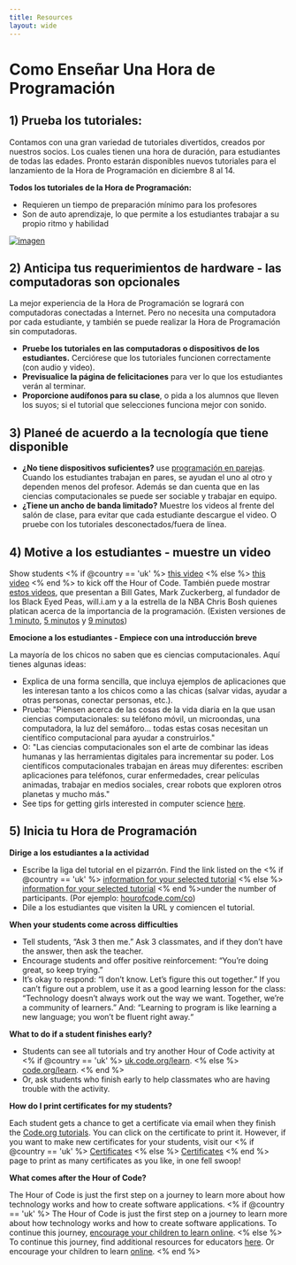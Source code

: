 ```yaml
---
title: Resources 
layout: wide
---
```


# Como Enseñar Una Hora de Programación

## 1) Prueba los tutoriales:

Contamos con una gran variedad de tutoriales divertidos, creados por nuestros socios. Los cuales tienen una hora de duración, para estudiantes de todas las edades. Pronto estarán disponibles nuevos tutoriales para el lanzamiento de la Hora de Programación en diciembre 8 al 14.

**Todos los tutoriales de la Hora de Programación:**

  * Requieren un tiempo de preparación mínimo para los profesores
  * Son de auto aprendizaje, lo que permite a los estudiantes trabajar a su propio ritmo y habilidad

[![imagen](http://code.org/images/tutorials.png)](http://code.org/learn)

## 2) Anticipa tus requerimientos de hardware - las computadoras son opcionales

La mejor experiencia de la Hora de Programación se logrará con computadoras conectadas a Internet. Pero no necesita una computadora por cada estudiante, y también se puede realizar la Hora de Programación sin computadoras.

  * **Pruebe los tutoriales en las computadoras o dispositivos de los estudiantes.** Cerciórese que los tutoriales funcionen correctamente (con audio y video).
  * **Previsualice la página de felicitaciones** para ver lo que los estudiantes verán al terminar. 
  * **Proporcione audífonos para su clase**, o pida a los alumnos que lleven los suyos; si el tutorial que selecciones funciona mejor con sonido.

## 3) Planeé de acuerdo a la tecnología que tiene disponible

  * **¿No tiene dispositivos suficientes?** use [programación en parejas](http://www.ncwit.org/resources/pair-programming-box-power-collaborative-learning). Cuando los estudiantes trabajan en pares, se ayudan el uno al otro y dependen menos del profesor. Además se dan cuenta que en las ciencias computacionales se puede ser sociable y trabajar en equipo.
  * **¿Tiene un ancho de banda limitado?** Muestre los videos al frente del salón de clase, para evitar que cada estudiante descargue el video. O pruebe con los tutoriales desconectados/fuera de línea.

## 4) Motive a los estudiantes - muestre un video

Show students <% if @country == 'uk' %> [this video](https://www.youtube.com/watch?v=96B5-JGA9EQ) <% else %> [this video](http://www.youtube.com/watch?v=FC5FbmsH4fw) <% end %> to kick off the Hour of Code. También puede mostrar [estos videos](http://youtube.com/codeorg), que presentan a Bill Gates, Mark Zuckerberg, al fundador de los Black Eyed Peas, will.i.am y a la estrella de la NBA Chris Bosh quienes platican acerca de la importancia de la programación. (Existen versiones de [1 minuto](https://www.youtube.com/watch?v=qYZF6oIZtfc), [5 minutos](https://www.youtube.com/watch?v=nKIu9yen5nc) y [9 minutos](https://www.youtube.com/watch?v=dU1xS07N-FA))

**Emocione a los estudiantes - Empiece con una introducción breve**

La mayoría de los chicos no saben que es ciencias computacionales. Aquí tienes algunas ideas:

  * Explica de una forma sencilla, que incluya ejemplos de aplicaciones que les interesan tanto a los chicos como a las chicas (salvar vidas, ayudar a otras personas, conectar personas, etc.).
  * Prueba: "Piensen acerca de las cosas de la vida diaria en la que usan ciencias computacionales: su teléfono móvil, un microondas, una computadora, la luz del semáforo... todas estas cosas necesitan un científico computacional para ayudar a construirlos."
  * O: "Las ciencias computacionales son el arte de combinar las ideas humanas y las herramientas digitales para incrementar su poder. Los científicos computacionales trabajan en áreas muy diferentes: escriben aplicaciones para teléfonos, curar enfermedades, crear películas animadas, trabajar en medios sociales, crear robots que exploren otros planetas y mucho más."
  * See tips for getting girls interested in computer science [here](http://code.org/girls). 

## 5) Inicia tu Hora de Programación

**Dirige a los estudiantes a la actividad**

  * Escribe la liga del tutorial en el pizarrón. Find the link listed on the <% if @country == 'uk' %> [information for your selected tutorial](http://uk.code.org/learn) <% else %> [information for your selected tutorial](http://code.org/learn) <% end %>under the number of participants. (Por ejemplo: [hourofcode.com/co](http://code.org/learn)) 
  * Dile a los estudiantes que visiten la URL y comiencen el tutorial.

**When your students come across difficulties**

  * Tell students, “Ask 3 then me.” Ask 3 classmates, and if they don’t have the answer, then ask the teacher.
  * Encourage students and offer positive reinforcement: “You’re doing great, so keep trying.”
  * It’s okay to respond: “I don’t know. Let’s figure this out together.” If you can’t figure out a problem, use it as a good learning lesson for the class: “Technology doesn’t always work out the way we want. Together, we’re a community of learners.” And: “Learning to program is like learning a new language; you won’t be fluent right away.“

**What to do if a student finishes early?**

  * Students can see all tutorials and try another Hour of Code activity at <% if @country == 'uk' %> [uk.code.org/learn](http://uk.code.org/learn). <% else %> [code.org/learn](http://code.org/learn). <% end %> 
  * Or, ask students who finish early to help classmates who are having trouble with the activity.

**How do I print certificates for my students?**

Each student gets a chance to get a certificate via email when they finish the [Code.org tutorials](http://studio.code.org). You can click on the certificate to print it. However, if you want to make new certificates for your students, visit our <% if @country == 'uk' %> [Certificates](http://uk.code.org/certificates) <% else %> [Certificates](http://code.org/certificates) <% end %> page to print as many certificates as you like, in one fell swoop!

**What comes after the Hour of Code?**

The Hour of Code is just the first step on a journey to learn more about how technology works and how to create software applications. <% if @country == 'uk' %> The Hour of Code is just the first step on a journey to learn more about how technology works and how to create software applications. To continue this journey, [encourage your children to learn online](http://uk.code.org/learn/beyond). <% else %> To continue this journey, find additional resources for educators [here](http://code.org/educate). Or encourage your children to learn [online](http://code.org/learn/beyond). <% end %>